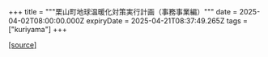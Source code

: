 +++
title = """栗山町地球温暖化対策実行計画（事務事業編）"""
date = 2025-04-02T08:00:00.000Z
expiryDate = 2025-04-21T08:37:49.265Z
tags = ["kuriyama"]
+++


[[source]](https://www.town.kuriyama.hokkaido.jp/site/-/-.html)
